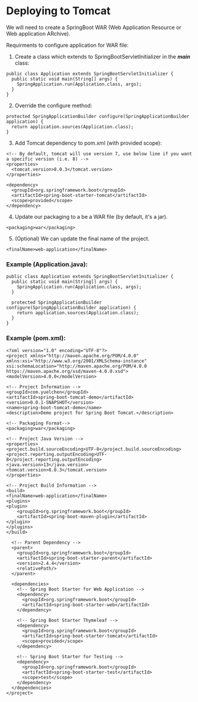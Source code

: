 # Deploying to Tomcat

We will need to create a SpringBoot WAR (Web Application Resource or Web application ARchive).

Requirments to configure application for WAR file:
1. Create a class which extends to SpringBootServletInitializer in the _**main**_ class:
```java:
public class Application extends SpringBootServletInitializer { 
  public static void main(String[] args) {
    SpringApplication.run(Application.class, args);
  }
}  
```

2. Override the configure method:
```java:
protected SpringApplicationBuilder configure(SpringApplicationBuilder application) {  
  return application.sources(Application.class);  
}   
```

3. Add Tomcat dependency to pom.xml (with provided scope):
```xml:
<!-- By default, tomcat will use version 7, use below line if you want a specific version (i.e. 8) -->
<properties>
  <tomcat.version>8.0.3</tomcat.version>
</properties>

<dependency>  
  <groupId>org.springframework.boot</groupId>  
  <artifactId>spring-boot-starter-tomcat</artifactId>  
  <scope>provided</scope>  
</dependency>    
```

4. Update our packaging to a be a WAR file (by default, it's a jar). 
```xml:
<packaging>war</packaging>  
```

5. (Optional) We can update the final name of the project.
```xml:
<finalName>web-application</finalName>  
```

### Example (Application.java):
```java:
public class Application extends SpringBootServletInitializer { 
  public static void main(String[] args) {
    SpringApplication.run(Application.class, args);
  }
  
  protected SpringApplicationBuilder configure(SpringApplicationBuilder application) {  
    return application.sources(Application.class);  
  }
} 
```

### Example (pom.xml):
```xml:
<?xml version="1.0" encoding="UTF-8"?>
<project xmlns="http://maven.apache.org/POM/4.0.0" xmlns:xsi="http://www.w3.org/2001/XMLSchema-instance"
xsi:schemaLocation="http://maven.apache.org/POM/4.0.0 https://maven.apache.org/xsd/maven-4.0.0.xsd">
<modelVersion>4.0.0</modelVersion>

<!-- Project Information -->
<groupId>com.yuelchen</groupId>
<artifactId>spring-boot-tomcat-demo</artifactId>
<version>0.0.1-SNAPSHOT</version>
<name>spring-boot-tomcat-demo</name>
<description>Demo project for Spring Boot Tomcat.</description>

<!-- Packaging Format-->
<packaging>war</packaging> 

<!-- Project Java Version -->
<properties>
<project.build.sourceEncoding>UTF-8</project.build.sourceEncoding> 
<project.reporting.outputEncoding>UTF-8</project.reporting.outputEncoding>  
<java.version>13</java.version>
<tomcat.version>8.0.3</tomcat.version>
</properties>

<!-- Project Build Information -->
<build>
<finalName>web-application</finalName>
<plugins>
<plugin>
	<groupId>org.springframework.boot</groupId>
	<artifactId>spring-boot-maven-plugin</artifactId>
</plugin>
</plugins>
</build>

  <!-- Parent Dependency -->
  <parent>
    <groupId>org.springframework.boot</groupId>
    <artifactId>spring-boot-starter-parent</artifactId>
    <version>2.4.4</version>
    <relativePath/>
  </parent>

  <dependencies>
    <!-- Spring Boot Starter for Web Application -->
    <dependency>
      <groupId>org.springframework.boot</groupId>
      <artifactId>spring-boot-starter-web</artifactId>
    </dependency>

    <!-- Spring Boot Starter Thymeleaf -->
    <dependency>
      <groupId>org.springframework.boot</groupId>
      <artifactId>spring-boot-starter-tomcat</artifactId>
      <scope>provided</scope>  
    </dependency>

    <!-- Spring Boot Starter for Testing -->
    <dependency>
      <groupId>org.springframework.boot</groupId>
      <artifactId>spring-boot-starter-test</artifactId>
      <scope>test</scope>
    </dependency>
  </dependencies>
</project>
```
